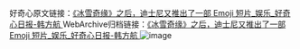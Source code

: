 好奇心原文链接：[《冰雪奇缘》之后，迪士尼又推出了一部 Emoji 短片_娱乐_好奇心日报-韩方航 ](https://www.qdaily.com/articles/12642.html)
WebArchive归档链接：[《冰雪奇缘》之后，迪士尼又推出了一部 Emoji 短片_娱乐_好奇心日报-韩方航 ](http://web.archive.org/web/20190623172900/https://www.qdaily.com/articles/12642.html)
![image](http://ww3.sinaimg.cn/large/007d5XDply1g3wjz11c0aj30u03fb1kx)